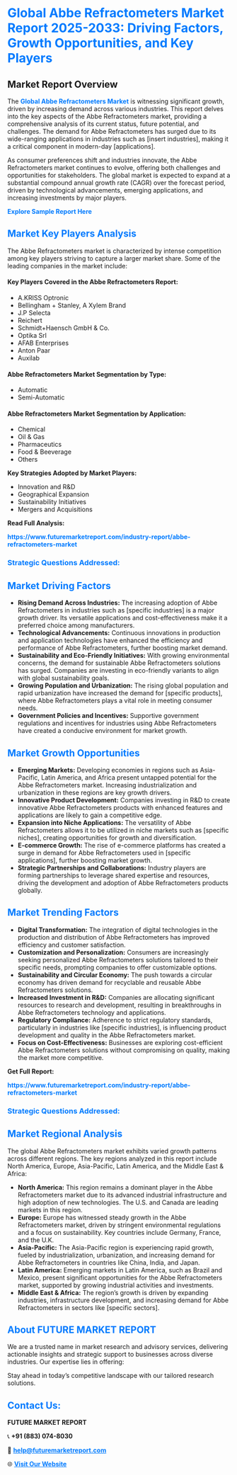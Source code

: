 <h1 style="color: #007BFF;">Global Abbe Refractometers Market Report 2025-2033: Driving Factors, Growth Opportunities, and Key Players</h1>

<section id="overview">
<h2>Market Report Overview</h2>
<p>The <a href="https://www.futuremarketreport.com/industry-report/abbe-refractometers-market" style="color: #007BFF; text-decoration: none;"><strong>Global Abbe Refractometers Market</strong></a> is witnessing significant growth, driven by increasing demand across various industries. This report delves into the key aspects of the Abbe Refractometers market, providing a comprehensive analysis of its current status, future potential, and challenges. The demand for Abbe Refractometers has surged due to its wide-ranging applications in industries such as [insert industries], making it a critical component in modern-day [applications].</p>
<p>As consumer preferences shift and industries innovate, the Abbe Refractometers market continues to evolve, offering both challenges and opportunities for stakeholders. The global market is expected to expand at a substantial compound annual growth rate (CAGR) over the forecast period, driven by technological advancements, emerging applications, and increasing investments by major players.</p>
</section>

<section id="overview">
<p><a href="https://www.futuremarketreport.com/request-sample/reportId=53850" style="color: #007BFF; text-decoration: none;"><strong>Explore Sample Report Here</strong></a></p>
</section>

<section id="key-players">
<h2 style="color: #007BFF;">Market Key Players Analysis</h2>
<p>The Abbe Refractometers market is characterized by intense competition among key players striving to capture a larger market share. Some of the leading companies in the market include:</p>
<h4>Key Players Covered in the Abbe Refractometers Report:</h4>
<ul><li>A.KRISS Optronic</li><li>Bellingham + Stanley, A Xylem Brand</li><li>J.P Selecta</li><li>Reichert</li><li>Schmidt+Haensch GmbH &amp; Co.</li><li>Optika Srl</li><li>AFAB Enterprises</li><li>Anton Paar</li><li>Auxilab</li></ul>
<h4>Abbe Refractometers Market Segmentation by Type:</h4>
<ul><li>Automatic</li><li>Semi-Automatic</li></ul>

<h4>Abbe Refractometers Market Segmentation by Application:</h4>
<ul><li>Chemical</li><li>Oil &amp; Gas</li><li>Pharmaceutics</li><li>Food &amp; Beeverage</li><li>Others</li></ul>
<p><strong>Key Strategies Adopted by Market Players:</strong></p>
<ul>
<li>Innovation and R&D</li>
<li>Geographical Expansion</li>
<li>Sustainability Initiatives</li>
<li>Mergers and Acquisitions</li>
</ul>
</section>

<section>
<p><strong>Read Full Analysis: </strong></p><a href="https://www.futuremarketreport.com/industry-report/abbe-refractometers-market" style="color: #007BFF; text-decoration: none;"><strong>https://www.futuremarketreport.com/industry-report/abbe-refractometers-market</strong></a>
<h3 style="color: #007BFF;">Strategic Questions Addressed:</h3>
</section>

<section id="driving-factors">
<h2 style="color: #007BFF;">Market Driving Factors</h2>
<ul>
<li><strong>Rising Demand Across Industries:</strong> The increasing adoption of Abbe Refractometers in industries such as [specific industries] is a major growth driver. Its versatile applications and cost-effectiveness make it a preferred choice among manufacturers.</li>
<li><strong>Technological Advancements:</strong> Continuous innovations in production and application technologies have enhanced the efficiency and performance of Abbe Refractometers, further boosting market demand.</li>
<li><strong>Sustainability and Eco-Friendly Initiatives:</strong> With growing environmental concerns, the demand for sustainable Abbe Refractometers solutions has surged. Companies are investing in eco-friendly variants to align with global sustainability goals.</li>
<li><strong>Growing Population and Urbanization:</strong> The rising global population and rapid urbanization have increased the demand for [specific products], where Abbe Refractometers plays a vital role in meeting consumer needs.</li>
<li><strong>Government Policies and Incentives:</strong> Supportive government regulations and incentives for industries using Abbe Refractometers have created a conducive environment for market growth.</li>
</ul>
</section>

<section id="growth-opportunities">
<h2 style="color: #007BFF;">Market Growth Opportunities</h2>
<ul>
<li><strong>Emerging Markets:</strong> Developing economies in regions such as Asia-Pacific, Latin America, and Africa present untapped potential for the Abbe Refractometers market. Increasing industrialization and urbanization in these regions are key growth drivers.</li>
<li><strong>Innovative Product Development:</strong> Companies investing in R&D to create innovative Abbe Refractometers products with enhanced features and applications are likely to gain a competitive edge.</li>
<li><strong>Expansion into Niche Applications:</strong> The versatility of Abbe Refractometers allows it to be utilized in niche markets such as [specific niches], creating opportunities for growth and diversification.</li>
<li><strong>E-commerce Growth:</strong> The rise of e-commerce platforms has created a surge in demand for Abbe Refractometers used in [specific applications], further boosting market growth.</li>
<li><strong>Strategic Partnerships and Collaborations:</strong> Industry players are forming partnerships to leverage shared expertise and resources, driving the development and adoption of Abbe Refractometers products globally.</li>
</ul>
</section>

<section id="trending-factors">
<h2 style="color: #007BFF;">Market Trending Factors</h2>
<ul>
<li><strong>Digital Transformation:</strong> The integration of digital technologies in the production and distribution of Abbe Refractometers has improved efficiency and customer satisfaction.</li>
<li><strong>Customization and Personalization:</strong> Consumers are increasingly seeking personalized Abbe Refractometers solutions tailored to their specific needs, prompting companies to offer customizable options.</li>
<li><strong>Sustainability and Circular Economy:</strong> The push towards a circular economy has driven demand for recyclable and reusable Abbe Refractometers solutions.</li>
<li><strong>Increased Investment in R&D:</strong> Companies are allocating significant resources to research and development, resulting in breakthroughs in Abbe Refractometers technology and applications.</li>
<li><strong>Regulatory Compliance:</strong> Adherence to strict regulatory standards, particularly in industries like [specific industries], is influencing product development and quality in the Abbe Refractometers market.</li>
<li><strong>Focus on Cost-Effectiveness:</strong> Businesses are exploring cost-efficient Abbe Refractometers solutions without compromising on quality, making the market more competitive.</li>
</ul>
</section>

<section>
<p><strong>Get Full Report: </strong></p><a href="https://www.futuremarketreport.com/industry-report/abbe-refractometers-market" style="color: #007BFF; text-decoration: none;"><strong>https://www.futuremarketreport.com/industry-report/abbe-refractometers-market</strong></a>
<h3 style="color: #007BFF;">Strategic Questions Addressed:</h3>
</section>


<section id="regional-analysis">
<h2 style="color: #007BFF;">Market Regional Analysis</h2>
<p>The global Abbe Refractometers market exhibits varied growth patterns across different regions. The key regions analyzed in this report include North America, Europe, Asia-Pacific, Latin America, and the Middle East & Africa:</p>
<ul>
<li><strong>North America:</strong> This region remains a dominant player in the Abbe Refractometers market due to its advanced industrial infrastructure and high adoption of new technologies. The U.S. and Canada are leading markets in this region.</li>
<li><strong>Europe:</strong> Europe has witnessed steady growth in the Abbe Refractometers market, driven by stringent environmental regulations and a focus on sustainability. Key countries include Germany, France, and the U.K.</li>
<li><strong>Asia-Pacific:</strong> The Asia-Pacific region is experiencing rapid growth, fueled by industrialization, urbanization, and increasing demand for Abbe Refractometers in countries like China, India, and Japan.</li>
<li><strong>Latin America:</strong> Emerging markets in Latin America, such as Brazil and Mexico, present significant opportunities for the Abbe Refractometers market, supported by growing industrial activities and investments.</li>
<li><strong>Middle East & Africa:</strong> The region’s growth is driven by expanding industries, infrastructure development, and increasing demand for Abbe Refractometers in sectors like [specific sectors].</li>
</ul>
</section>

<footer>
<h2 style="color: #007BFF;">About FUTURE MARKET REPORT</h2>
<p>We are a trusted name in market research and advisory services, delivering actionable insights and strategic support to businesses across diverse industries. Our expertise lies in offering:</p>

<p>Stay ahead in today’s competitive landscape with our tailored research solutions.</p>

<h2 style="color: #007BFF;">Contact Us:</h2>
<p><strong>FUTURE MARKET REPORT</strong></p>
<p>📞 <strong>+91 (883) 074-8030</strong></p>
<p>📧 <strong><a href="mailto:help@futuremarketreport.com" style="color: #007BFF;">help@futuremarketreport.com</a></strong></p>
<p>🌐 <strong><a href="https://www.futuremarketreport.com/" style="color: #007BFF;">Visit Our Website</a></strong></p>
</footer>